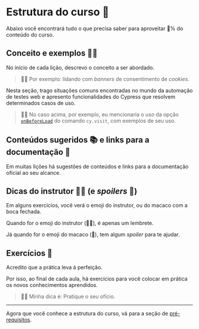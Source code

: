 # Estrutura do curso 📜

Abaixo você encontrará tudo o que precisa saber para aproveitar 💯% do conteúdo do curso.

## Conceito e exemplos 👨‍🏫

No início de cada lição, descrevo o conceito a ser abordado.

> 👨‍🏫 Por exemplo: lidando com _banners_ de consentimento de _cookies_.

Nesta seção, trago situações comuns encontradas no mundo da automação de testes web e apresento funcionalidades do Cypress que resolvem determinados casos de uso.

> 👨‍🏫 No caso acima, por exemplo, eu mencionaria o uso da opção [`onBeforeLoad`](https://docs.cypress.io/api/commands/visit#Provide-an-onBeforeLoad-callback-function) do comando `cy.visit`, com exemplos de seu uso.

## Conteúdos sugeridos 📚 e links para a documentação 🔗

Em muitas lições há sugestões de conteúdos e links para a documentação oficial ao seu alcance.

## Dicas do instrutor 👨‍🏫 (e _spoilers_ 🙊)

Em alguns exercícios, você verá o emoji do instrutor, ou do macaco com a boca fechada.

Quando for o emoji do instrutor (👨‍🏫), é apenas um lembrete.

Já quando for o emoji do macaco (🙊), tem algum _spoiler_ para te ajudar.

## Exercícios 🎯

Acredito que a prática leva à perfeição.

Por isso, ao final de cada aula, há exercícios para você colocar em prática os novos conhecimentos aprendidos.

> 👨‍🏫 Minha dica é: Pratique o seu ofício.

___

Agora que você conhece a estrutura do curso, vá para a seção de [pré-requisitos](./_pre-requisites_.md).
